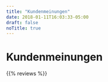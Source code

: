 ```yaml
---
title: "Kundenmeinungen"
date: 2018-01-11T16:03:33-05:00
draft: false
noTitle: true
---
```


<!-- <div itemscope itemtype="https://schema.org/FAQPage"> -->
<h1>Kundenmeinungen</h1>
{{% reviews %}}
